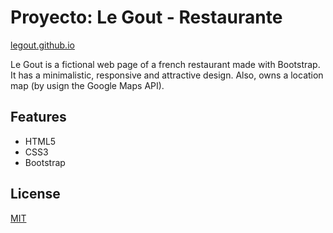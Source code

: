 # Proyecto: Le Gout - Restaurante


[legout.github.io](https://legout.github.io)

Le Gout is a fictional web page of a french restaurant made with Bootstrap. It has a minimalistic, responsive and attractive design. Also, owns a location map (by usign the Google Maps API).

## Features
- HTML5
- CSS3
- Bootstrap


## License
[MIT](https://choosealicense.com/licenses/mit/)
